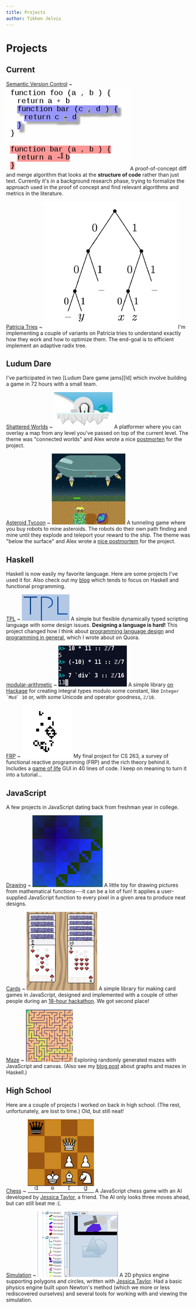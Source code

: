 ```yaml
---
title: Projects
author: Tikhon Jelvis
---
```


<div class="projects content">

# Projects

## Current

[Semantic Version Control](/cow) 
  ~ ![Detecting a moved and modified block of JavaScript code.](projects/img/cow-thumbnail.png)
  A proof-of-concept diff and merge algorithm that looks at the **structure of code** rather than just text. Currently it's in a background research phase, trying to formalize the approach used in the proof of concept and find relevant algorithms and metrics in the literature.

[Patricia Tries](projects/different-tries)
  ~ ![A binary trie with a three-bit key. Figure from Okasaki's paper.](projects/different-tries/img/trie.png) I'm implementing a couple of variants on Patricia tries to understand exactly how they work and how to optimize them. The end-goal is to efficient implement an adaptive radix tree.

</div>
<div class="projects content">

## Ludum Dare

I've participated in two [Ludum Dare game jams][ld] which involve building a game in 72 hours with a small team.

[Shattered Worlds][shattered-worlds]
  ~ ![Jumping over a bear in Shattered Worlds.](projects/img/shattered-worlds-thumbnail.png) A platformer where you can overlay a map from any level you've passed on top of the current level. The theme was "connected worlds" and Alex wrote a nice [postmorten][shattered-worlds-postmortem] for the project.

[Asteroid Tycoon][asteroid-tycoon]
  ~ ![A spaceship dropping off robots in Asteroid Tycoon](projects/img/asteroid-tycoon-thumbnail.png) A tunneling game where you buy robots to mine asteroids. The robots do their own path finding and mine until they explode and teleport your reward to the ship. The theme was "below the surface" and Alex wrote a [nice postmortem][asteroid-tycoon-postmortem] for the project.


[shattered-worlds]: http://ludumdare.com/compo/ludum-dare-30/?action=preview&uid=3353
[shattered-worlds-postmortem]: http://ludumdare.com/compo/2014/09/11/shattered-worlds-postmortem/

[asteroid-tycoon]: http://ludumdare.com/compo/ludum-dare-29/?action=preview&uid=3353
[asteroid-tycoon-postmortem]: http://ludumdare.com/compo/2014/05/07/asteroid-tycoon-postmortem/

</div>
<div class="projects content">

## Haskell

Haskell is now easily my favorite language. Here are some projects I've used it for. Also check out my [blog](/blog) which tends to focus on Haskell and functional programming.

[TPL](/tpl)
  ~ ![The TPL Logo](projects/img/tpl-thumbnail.png) A simple but flexible dynamically typed scripting language with some design issues. **Designing a language is hard!** This project changed how I think about [programming language design][tpl-pl-design] and [programming in general][tpl-general], which I wrote about on Quora.

[modular-arithmetic][ma-github]
  ~ ![Modular arithmetic in action.](projects/img/modular-arithmetic-thumbnail.png) A simple library [on Hackage][ma-hackage] for creating integral types modulo some constant, like ``Integer `Mod` 10`` or, with some Unicode and operator goodness, `ℤ/10`.

[tpl-pl-design]: https://www.quora.com/If-you-were-to-design-a-programming-language-what-language-would-it-evolve-from-and-what-aspect-of-that-language-would-you-do-differently/answer/Tikhon-Jelvis?share=1
[tpl-general]: https://www.quora.com/What-programming-projects-have-given-you-the-most-insight-on-a-programming-concept-technique/answer/Tikhon-Jelvis?share=1

[ma-hackage]: https://hackage.haskell.org/package/modular-arithmetic
[ma-github]: https://github.com/TikhonJelvis/modular-arithmetic

[FRP](/frp)
  ~ ![A simple GUI for the game of life.](projects/img/frp-life-thumbnail.png) My final project for CS 263, a survey of functional reactive programming (FRP) and the rich theory behind it. Includes a [game of life][reactive-life] GUI in 40 lines of code. I keep on meaning to turn it into a tutorial…

[reactive-life]: https://github.com/TikhonJelvis/reactive-life

</div>
<div class="projects content">

## JavaScript

A few projects in JavaScript dating back from freshman year in college.

[Drawing](/draw)
  ~ ![A sample drawing.](projects/img/draw-thumbnail.png) A little toy for drawing pictures from mathematical functions---it can be a lot of fun! It applies a user-supplied JavaScript function to every pixel in a given area to produce neat designs.

[Cards](/cards)
  ~ ![Part of a Klondike game written with our library.](projects/img/cards-thumbnail.png) A simple library for making card games in JavaScript, designed and implemented with a couple of other people during an [18-hour hackathon](http://www.huffingtonpost.com/marissa-louie/for-the-win-at-the-berkel_b_844749.html). We got second place!

[Maze](/maze)
  ~ ![Part of a generated maze.](projects/img/js-mazes-thumbnail.png) Exploring randomly generated mazes with JavaScript and canvas. (Also see my [blog post][maze-post] about graphs and mazes in Haskell.)

[maze-post]: /blog/Generating-Mazes-with-Inductive-Graphs

</div>
<div class="projects content">

## High School

Here are a couple of projects I worked on back in high school. (The rest, unfortunately, are lost to time.) Old, but still neat!

[Chess](/chess)
  ~ ![Part of a chess game.](projects/img/js-chess-thumbnail.png) A JavaScript chess game with an AI developed by [Jessica Taylor][jessica], a friend. The AI only looks three moves ahead, but can still beat me :(.

[Simulation](/simulation)
  ~ ![One view into the simulation.](projects/img/simulation-thumbnail.png) A 2D physics engine supporting polygons and circles, written with [Jessica Taylor][jessica]. Had a basic physics engine built upon Newton's method (which we more or less rediscovered ourselves) and several tools for working with and viewing the simulation.

[jessica]: http://jessic.at

</div>


